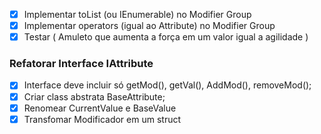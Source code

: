 - [x] Implementar toList (ou IEnumerable) no Modifier Group
- [x] Implementar operators (igual ao Attribute) no Modifier Group
- [x] Testar ( Amuleto que aumenta a força em um valor igual a agilidade )

### Refatorar Interface IAttribute
- [x] Interface deve incluir só getMod(), getVal(), AddMod(), removeMod();
- [x] Criar class abstrata BaseAttribute;
- [x] Renomear CurrentValue e BaseValue
- [x] Transfomar Modificador em um struct